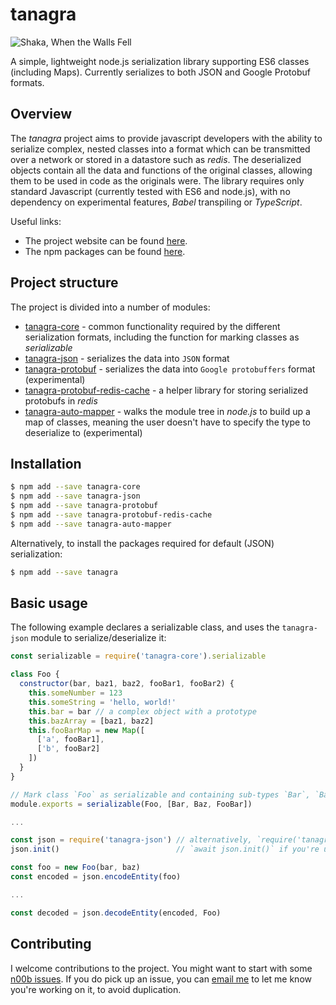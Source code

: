 # tanagra

![Shaka, When the Walls Fell](https://i.imgur.com/ejkP6Rvm.jpg)

A simple, lightweight node.js serialization library supporting ES6 classes (including Maps).
Currently serializes to both JSON and Google Protobuf formats.

## Overview

The _tanagra_ project aims to provide javascript developers with the ability to serialize complex,
nested classes into a format which can be transmitted over a network or stored in a
datastore such as _redis_. The deserialized objects contain all the data and functions of
the original classes, allowing them to be used in code as the originals were. The library requires
only standard Javascript (currently tested with ES6 and node.js), with no dependency on experimental
features, _Babel_ transpiling or _TypeScript_.

Useful links:
- The project website can be found [here](http://tanagrajs.net).
- The npm packages can be found [here](https://www.npmjs.com/package/tanagra).

## Project structure

The project is divided into a number of modules:

- [tanagra-core](https://www.npmjs.com/package/tanagra-core) - common functionality required by the different
  serialization formats, including the function for marking classes as _serializable_
- [tanagra-json](https://www.npmjs.com/package/tanagra-json) - serializes the data into `JSON` format
- [tanagra-protobuf](https://www.npmjs.com/package/tanagra-protobuf) - serializes the data into `Google protobuffers`
  format (experimental)
- [tanagra-protobuf-redis-cache](https://www.npmjs.com/package/tanagra-protobuf-redis-cache) - a helper library
  for storing serialized protobufs in _redis_
- [tanagra-auto-mapper](https://www.npmjs.com/package/tanagra-auto-mapper) - walks the module tree in _node.js_
  to build up a map of classes, meaning the user doesn't have to specify the type to deserialize to (experimental)

## Installation

```bash
$ npm add --save tanagra-core
$ npm add --save tanagra-json
$ npm add --save tanagra-protobuf
$ npm add --save tanagra-protobuf-redis-cache
$ npm add --save tanagra-auto-mapper
```

Alternatively, to install the packages required for default (JSON) serialization:

```bash
$ npm add --save tanagra
```

## Basic usage

The following example declares a serializable class, and uses the `tanagra-json` module
to serialize/deserialize it:

```javascript
const serializable = require('tanagra-core').serializable

class Foo {
  constructor(bar, baz1, baz2, fooBar1, fooBar2) {
    this.someNumber = 123
    this.someString = 'hello, world!'
    this.bar = bar // a complex object with a prototype
    this.bazArray = [baz1, baz2]
    this.fooBarMap = new Map([
      ['a', fooBar1],
      ['b', fooBar2]
    ])
  }
}

// Mark class `Foo` as serializable and containing sub-types `Bar`, `Baz` and `FooBar`
module.exports = serializable(Foo, [Bar, Baz, FooBar])

...

const json = require('tanagra-json') // alternatively, `require('tanagra-protobuf')`
json.init()                          // `await json.init()` if you're using `tanagra-protobuf`

const foo = new Foo(bar, baz)
const encoded = json.encodeEntity(foo)

...

const decoded = json.decodeEntity(encoded, Foo)

```

## Contributing

I welcome contributions to the project. You might want to start with some
[n00b issues](https://github.com/lukedawilson/tanagra/labels/good%20first%20issue).
If you do pick up an issue, you can [email me](mailto:luke.d.a.wilson@gmail.com) to let me know you're working on it,
to avoid duplication.
